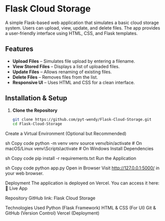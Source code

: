 # Flask Cloud Storage

A simple Flask-based web application that simulates a basic cloud storage system. Users can upload, view, update, and delete files. The app provides a user-friendly interface using HTML, CSS, and Flask templates.

## Features
- **Upload Files** – Simulates file upload by entering a filename.
- **View Stored Files** – Displays a list of uploaded files.
- **Update Files** – Allows renaming of existing files.
- **Delete Files** – Removes files from the list.
- **Responsive UI** – Uses HTML and CSS for a clean interface.

## Installation & Setup

1. **Clone the Repository**  
   ```sh
   git clone https://github.com/pyt-wendy/Flask-Cloud-Storage.git
   cd Flask-Cloud-Storage

Create a Virtual Environment (Optional but Recommended)

sh
Copy code
python -m venv venv
source venv/bin/activate  # On macOS/Linux
venv\Scripts\activate     # On Windows
Install Dependencies

sh
Copy code
pip install -r requirements.txt
Run the Application

sh
Copy code
python app.py
Open in Browser
Visit http://127.0.0.1:5000/ in your web browser.

Deployment
The application is deployed on Vercel. You can access it here:
🔗 Live App

Repository
GitHub link: Flask Cloud Storage

Technologies Used
Python (Flask Framework)
HTML & CSS (For UI)
Git & GitHub (Version Control)
Vercel (Deployment)
